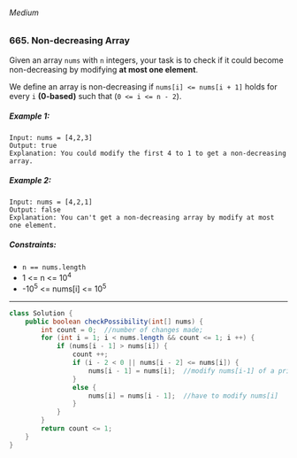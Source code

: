 ###### Medium

### 665. Non-decreasing Array

Given an array `nums` with `n` integers, your task is to check if it could become non-decreasing by modifying **at most one element**.

We define an array is non-decreasing if `nums[i] <= nums[i + 1]` holds for every `i` **(0-based)** such that (`0 <= i <= n - 2`).

 

##### Example 1:
```
Input: nums = [4,2,3]
Output: true
Explanation: You could modify the first 4 to 1 to get a non-decreasing array.
```
##### Example 2:
```
Input: nums = [4,2,1]
Output: false
Explanation: You can't get a non-decreasing array by modify at most one element.
``` 

##### Constraints:

- `n == nums.length`
- 1 <= n <= 10<sup>4</sup>
- -10<sup>5</sup> <= nums[i] <= 10<sup>5</sup>


***

```java
class Solution {
    public boolean checkPossibility(int[] nums) {
        int count = 0;  //number of changes made;
        for (int i = 1; i < nums.length && count <= 1; i ++) {
            if (nums[i - 1] > nums[i]) {
                count ++;
                if (i - 2 < 0 || nums[i - 2] <= nums[i]) {
                    nums[i - 1] = nums[i];  //modify nums[i-1] of a priority
                }
                else {
                    nums[i] = nums[i - 1];  //have to modify nums[i]
                }
            }
        }
        return count <= 1;
    }
}
```
